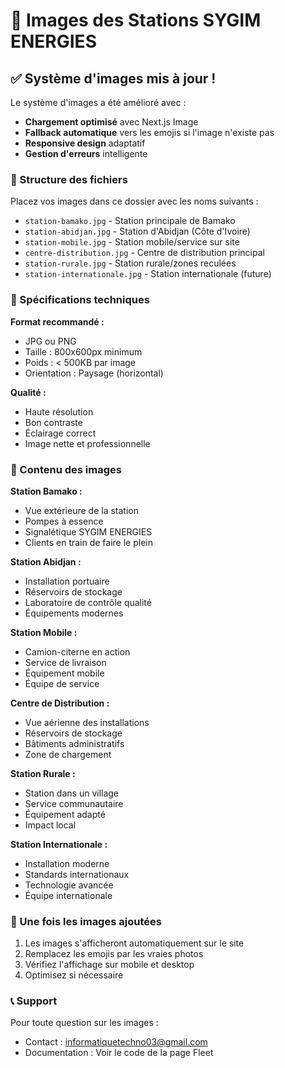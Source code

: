# 📸 Images des Stations SYGIM ENERGIES

## ✅ Système d'images mis à jour !

Le système d'images a été amélioré avec :
- **Chargement optimisé** avec Next.js Image
- **Fallback automatique** vers les emojis si l'image n'existe pas
- **Responsive design** adaptatif
- **Gestion d'erreurs** intelligente

### 📁 Structure des fichiers
Placez vos images dans ce dossier avec les noms suivants :

- `station-bamako.jpg` - Station principale de Bamako
- `station-abidjan.jpg` - Station d'Abidjan (Côte d'Ivoire)
- `station-mobile.jpg` - Station mobile/service sur site
- `centre-distribution.jpg` - Centre de distribution principal
- `station-rurale.jpg` - Station rurale/zones reculées
- `station-internationale.jpg` - Station internationale (future)

### 📏 Spécifications techniques

**Format recommandé :**
- JPG ou PNG
- Taille : 800x600px minimum
- Poids : < 500KB par image
- Orientation : Paysage (horizontal)

**Qualité :**
- Haute résolution
- Bon contraste
- Éclairage correct
- Image nette et professionnelle

### 🎯 Contenu des images

**Station Bamako :**
- Vue extérieure de la station
- Pompes à essence
- Signalétique SYGIM ENERGIES
- Clients en train de faire le plein

**Station Abidjan :**
- Installation portuaire
- Réservoirs de stockage
- Laboratoire de contrôle qualité
- Équipements modernes

**Station Mobile :**
- Camion-citerne en action
- Service de livraison
- Équipement mobile
- Équipe de service

**Centre de Distribution :**
- Vue aérienne des installations
- Réservoirs de stockage
- Bâtiments administratifs
- Zone de chargement

**Station Rurale :**
- Station dans un village
- Service communautaire
- Équipement adapté
- Impact local

**Station Internationale :**
- Installation moderne
- Standards internationaux
- Technologie avancée
- Équipe internationale

### 🚀 Une fois les images ajoutées

1. Les images s'afficheront automatiquement sur le site
2. Remplacez les emojis par les vraies photos
3. Vérifiez l'affichage sur mobile et desktop
4. Optimisez si nécessaire

### 📞 Support

Pour toute question sur les images :
- Contact : informatiquetechno03@gmail.com
- Documentation : Voir le code de la page Fleet
